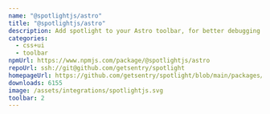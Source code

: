 ```yaml
---
name: "@spotlightjs/astro"
title: "@spotlightjs/astro"
description: Add spotlight to your Astro toolbar, for better debugging.
categories:
  - css+ui
  - toolbar
npmUrl: https://www.npmjs.com/package/@spotlightjs/astro
repoUrl: ssh://git@github.com/getsentry/spotlight
homepageUrl: https://github.com/getsentry/spotlight/blob/main/packages/astro/README.md
downloads: 6155
image: /assets/integrations/spotlightjs.svg
toolbar: 2
---
```

